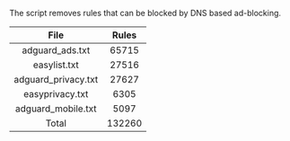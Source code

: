 The script removes rules that can be blocked by DNS based ad-blocking.


| File | Rules |
|:----:|:-----:|
| adguard_ads.txt | 65715 |
| easylist.txt | 27516 |
| adguard_privacy.txt | 27627 |
| easyprivacy.txt | 6305 |
| adguard_mobile.txt | 5097 |
| Total | 132260 |
